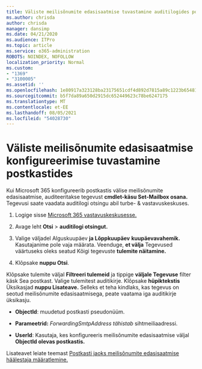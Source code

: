 ```yaml
---
title: Väliste meilisõnumite edasisaatmise tuvastamine auditilogides postkastides
ms.author: chrisda
author: chrisda
manager: dansimp
ms.date: 04/21/2020
ms.audience: ITPro
ms.topic: article
ms.service: o365-administration
ROBOTS: NOINDEX, NOFOLLOW
localization_priority: Normal
ms.custom:
- "1369"
- "3100005"
ms.assetid: ''
ms.openlocfilehash: 1e80917a323128ba23175651cdf4d892d7815a89c1223b654812c1b456c787da
ms.sourcegitcommit: b5f7da89a650d2915dc652449623c78be6247175
ms.translationtype: MT
ms.contentlocale: et-EE
ms.lasthandoff: 08/05/2021
ms.locfileid: "54028730"
---
```

# <a name="identify-when-external-email-forwarding-is-configured-on-mailboxes"></a>Väliste meilisõnumite edasisaatmise konfigureerimise tuvastamine postkastides

Kui Microsoft 365 konfigureerib postkastis välise meilisõnumite edasisaatmise, auditeeritakse tegevust **cmdlet-käsu Set-Mailbox osana.** Tegevusi saate vaadata auditilogi otsingu abil turbe- & vastavuskeskuses.

1. Logige sisse [Microsoft 365 vastavuskeskusesse.](https://protection.office.com/)

2. Avage leht **Otsi**  >  **auditilogi otsingut.**

3. Valige väljadel Alguskuupäev **ja Lõppkuupäev** **kuupäevavahemik.** Kasutajanime pole vaja määrata. Veenduge, **et välja** Tegevused väärtuseks oleks seatud Kõigi tegevuste **tulemite näitamine.**

4. Klõpsake **nuppu Otsi**.

Klõpsake tulemite väljal **Filtreeri tulemeid** ja tippige **väljale Tegevuse** filter käsk Sea postkast. Valige tulemitest auditikirje. Klõpsake **hüpiktekstis** Üksikasjad **nuppu Lisateave.** Selleks et teha kindlaks, kas tegevus on seotud meilisõnumite edasisaatmisega, peate vaatama iga auditikirje üksikasju.

- **ObjectId**: muudetud postkasti pseudonüüm.

- **Parameetrid:** _ForwardingSmtpAddress tähistab_ sihtmeiliaadressi.

- **UserId**: Kasutaja, kes konfigureeris meilisõnumite edasisaatmise väljal **ObjectId olevas postkastis.**

Lisateavet leiate teemast [Postkasti jaoks meilisõnumite edasisaatmise häälestaja määratlemine.](/microsoft-365/compliance/auditing-troubleshooting-scenarios#determine-who-set-up-email-forwarding-for-a-mailbox)
